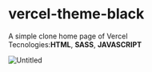 # vercel-theme-black
 A simple clone home page of Vercel</br>
 Tecnologies:<b>HTML</b>, <b>SASS</b>, <b>JAVASCRIPT</b></br>
 
![Untitled](https://user-images.githubusercontent.com/63961258/139606536-1a947ee9-f360-4e4b-909d-5f6e5c9cde96.png)
